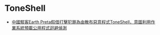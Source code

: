 
# ToneShell
- [中國駭客Earth Preta假借打擊犯罪為由散布惡意程式ToneShell，意圖利用作業系統預載公用程式迴避偵測](https://www.ithome.com.tw/news/167511)
